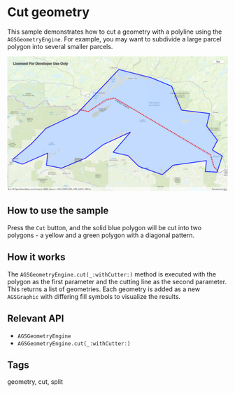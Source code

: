 # Cut geometry

This sample demonstrates how to cut a geometry with a polyline using the `AGSGeometryEngine`. For example, you may want to subdivide a large parcel polygon into several smaller parcels.

![](CutGeometry.png)

## How to use the sample
Press the `Cut` button, and the solid blue polygon will be cut into two polygons - a yellow and a green polygon with a diagonal pattern.

## How it works
The `AGSGeometryEngine.cut(_:withCutter:)` method is executed with the polygon as the first parameter and the cutting line as the second parameter. This returns a list of geometries. Each geometry is added as a new `AGSGraphic` with differing fill symbols to visualize the results.

## Relevant API
 - `AGSGeometryEngine`
 - `AGSGeometryEngine.cut(_:withCutter:)`

## Tags
geometry, cut, split
